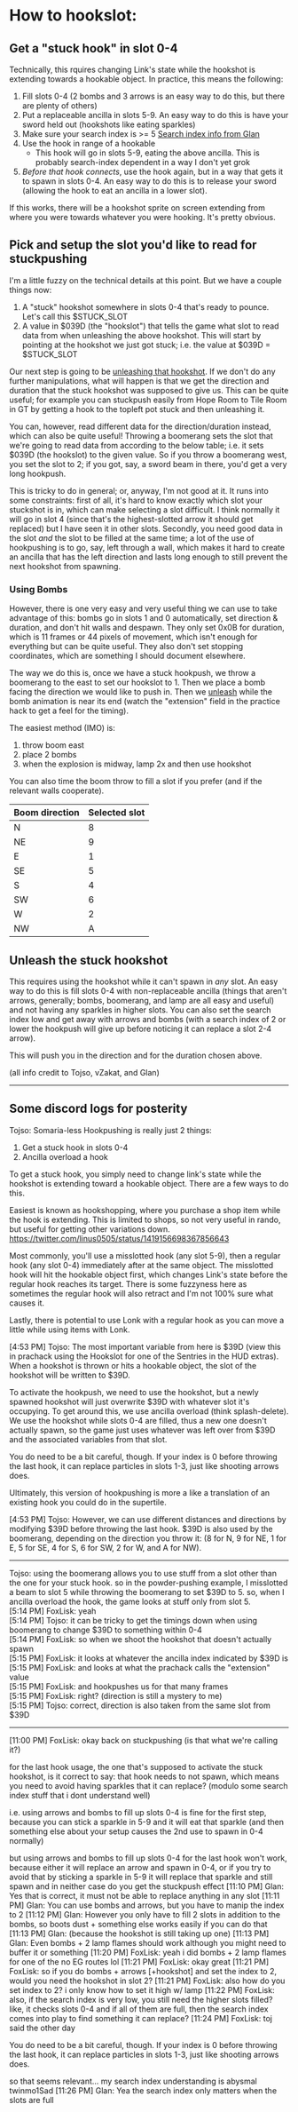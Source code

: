 # How to hookslot:

## Get a "stuck hook" in slot 0-4

Technically, this rquires changing Link's state while the hookshot is extending towards a hookable object. In practice, this means the following:

1. Fill slots 0-4 (2 bombs and 3 arrows is an easy way to do this, but there are plenty of others)
1. Put a replaceable ancilla in slots 5-9. An easy way to do this is have your sword held out (hookshots like eating sparkles)
1. Make sure your search index is >= 5
   [Search index info from Glan](search_index.md)
1. Use the hook in range of a hookable
   * This hook will go in slots 5-9, eating the above ancilla. This is probably search-index dependent in a way I don't yet grok
1. _Before that hook connects_, use the hook again, but in a way that gets it to spawn in slots 0-4. An easy way to do this is to release your sword (allowing the hook to eat an ancilla in a lower slot).

If this works, there will be a hookshot sprite on screen extending from where you were towards whatever you were hooking. It's pretty obvious.

## Pick and setup the slot you'd like to read for stuckpushing

I'm a little fuzzy on the technical details at this point. But we have a couple things now:

1. A "stuck" hookshot somewhere in slots 0-4 that's ready to pounce. Let's call this $STUCK_SLOT
1. A value in $039D (the "hookslot") that tells the game what slot to read data from when unleashing the above hookshot. This will start by pointing at the hookshot we just got stuck; i.e. the value at $039D = $STUCK_SLOT

Our next step is going to be [unleashing that hookshot](#unleash-the-stuck-hookshot). If we don't do any further manipulations, what will happen is that we get the direction and duration that the stuck hookshot was supposed to give us. This can be quite useful; for example you can stuckpush easily from Hope Room to Tile Room in GT by getting a hook to the topleft pot stuck and then unleashing it.

You can, however, read different data for the direction/duration instead, which can also be quite useful! Throwing a boomerang sets the slot that we're going to read data from according to the below table; i.e. it sets $039D (the hookslot) to the given value. So if you throw a boomerang west, you set the slot to 2; if you got, say, a sword beam in there, you'd get a very long hookpush.

This is tricky to do in general; or, anyway, I'm not good at it. It runs into some constraints: first of all, it's hard to know exactly which slot your stuckshot is in, which can make selecting a slot difficult. I think normally it will go in slot 4 (since that's the highest-slotted arrow it should get replaced) but I have seen it in other slots. Secondly, you need good data in the slot *and* the slot to be filled at the same time; a lot of the use of hookpushing is to go, say, left through a wall, which makes it hard to create an ancilla that has the left direction and lasts long enough to still prevent the next hookshot from spawning.

### Using Bombs

However, there is one very easy and very useful thing we can use to take advantage of this: bombs go in slots 1 and 0 automatically, set direction & duration, and don't hit walls and despawn. They only set 0x0B for duration, which is 11 frames or 44 pixels of movement, which isn't enough for everything but can be quite useful. They also don't set stopping coordinates, which are something I should document elsewhere.

The way we do this is, once we have a stuck hookpush, we throw a boomerang to the east to set our hookslot to 1. Then we place a bomb facing the direction we would like to push in. Then we [unleash](#unleash-the-stuck-hookshot) while the bomb animation is near its end (watch the "extension" field in the practice hack to get a feel for the timing).

The easiest method (IMO) is:

1. throw boom east
2. place 2 bombs
3. when the explosion is midway, lamp 2x and then use hookshot

You can also time the boom throw to fill a slot if you prefer (and if the relevant walls cooperate).


| Boom direction | Selected slot |
| -------------- | ------------- |
| N              |  8            |
| NE             |  9            |
| E              |  1            |
| SE             |  5            |
| S              |  4            |
| SW             |  6            |
| W              |  2            |
| NW             |  A            |

## Unleash the stuck hookshot

This requires using the hookshot while it can't spawn in *any* slot. An easy way to do this is fill slots 0-4 with non-replaceable ancilla (things that aren't arrows, generally; bombs, boomerang, and lamp are all easy and useful) and not having any sparkles in higher slots. You can also set the search index low and get away with arrows and bombs (with a search index of 2 or lower the hookpush will give up before noticing it can replace a slot 2-4 arrow).

This will push you in the direction and for the duration chosen above.


(all info credit to Tojso, vZakat, and Glan)

-----

## Some discord logs for posterity

Tojso: Somaria-less Hookpushing is really just 2 things:

1) Get a stuck hook in slots 0-4
2) Ancilla overload a hook

To get a stuck hook, you simply need to change link's state while the hookshot is extending toward a hookable object. There are a few ways to do this.

Easiest is known as hookshopping, where you purchase a shop item while the hook is extending. This is limited to shops, so not very useful in rando, but useful for getting other variations down. https://twitter.com/linus0505/status/1419156698367856643

Most commonly, you'll use a misslotted hook (any slot 5-9), then a regular hook (any slot 0-4) immediately after at the same object. The misslotted hook will hit the hookable object first, which changes Link's state before the regular hook reaches its target. There is some fuzzyness here as sometimes the regular hook will also retract and I'm not 100% sure what causes it.

Lastly, there is potential to use Lonk with a regular hook as you can move a little while using items with Lonk.

[4:53 PM] Tojso: The most important variable from here is $39D (view this in prachack using the Hookslot for one of the Sentries in the HUD extras). When a hookshot is thrown or hits a hookable object, the slot of the hookshot will be written to $39D. 

To activate the hookpush, we need to use the hookshot, but a newly spawned hookshot will just overwrite $39D with whatever slot it's occupying. To get around this, we use ancilla overload (think splash-delete). We use the hookshot while slots 0-4 are filled, thus a new one doesn't actually spawn, so the game just uses whatever was left over from $39D and the associated variables from that slot.

You do need to be a bit careful, though. If your index is 0 before throwing the last hook, it can replace particles in slots 1-3, just like shooting arrows does.

Ultimately, this version of hookpushing is more a like a translation of an existing hook you could do in the supertile.

[4:53 PM] Tojso: However, we can use different distances and directions by modifying $39D before throwing the last hook. $39D is also used by the boomerang, depending on the direction you throw it: (8 for N, 9 for NE, 1 for E, 5 for SE, 4 for S, 6 for SW, 2 for W, and A for NW).


---

 Tojso: using the boomerang allows you to use stuff from a slot other than the one for your stuck hook. so in the powder-pushing example, I misslotted a beam to slot 5 while throwing the boomerang to set $39D to 5. so, when I ancilla overload the hook, the game looks at stuff only from slot 5.  
[5:14 PM] FoxLisk: yeah  
[5:14 PM] Tojso: it can be tricky to get the timings down when using boomerang to change $39D to something within 0-4  
[5:14 PM] FoxLisk: so when we shoot the hookshot that doesn't actually spawn  
[5:15 PM] FoxLisk: it looks at whatever the ancilla index indicated by $39D is  
[5:15 PM] FoxLisk: and looks at what the prachack calls the "extension" value  
[5:15 PM] FoxLisk: and hookpushes us for that many frames  
[5:15 PM] FoxLisk: right? (direction is still a mystery to me)  
[5:15 PM] Tojso: correct, direction is also taken from the same slot from $39D  

---

[11:00 PM] FoxLisk: okay back on stuckpushing (is that what we're calling it?)

for the last hook usage, the one that's supposed to activate the stuck hookshot, is it correct to say: that hook needs to not spawn, which means you need to avoid having sparkles that it can replace? (modulo some search index stuff that i dont understand well)

i.e. using arrows and bombs to fill up slots 0-4 is fine for the first step, because you can stick a sparkle in 5-9 and it will eat that sparkle (and then something else about your setup causes the 2nd use to spawn in 0-4 normally)

but using arrows and bombs to fill up slots 0-4 for the last hook won't work, because either it will replace an arrow and spawn in 0-4, or if you try to avoid that by sticking a sparkle in 5-9 it will replace that sparkle and still spawn and in neither case do you get the stuckpush effect
[11:10 PM] Glan: Yes that is correct, it must not be able to replace anything in any slot
[11:11 PM] Glan: You can use bombs and arrows, but you have to manip the index to 2
[11:12 PM] Glan: However you only have to fill 2 slots in addition to the bombs, so boots dust + something else works easily if you can do that
[11:13 PM] Glan: (because the hookshot is still taking up one)
[11:13 PM] Glan: Even bombs + 2 lamp flames should work although you might need to buffer it or something
[11:20 PM] FoxLisk: yeah i did bombs + 2 lamp flames for one of the no EG routes lol
[11:21 PM] FoxLisk: okay great
[11:21 PM] FoxLisk: so if you do bombs + arrows [+hookshot] and set the index to 2, would you need the hookshot in slot 2?
[11:21 PM] FoxLisk: also how do you set index to 2? i only know how to set it high w/ lamp
[11:22 PM] FoxLisk: also, if the search index is very low, you still need the higher slots filled? like, it checks slots 0-4 and if all of them are full, then the search index comes into play to find something it can replace?
[11:24 PM] FoxLisk: toj said the other day 

You do need to be a bit careful, though. If your index is 0 before throwing the last hook, it can replace particles in slots 1-3, just like shooting arrows does.

so that seems relevant... my search index understanding is abysmal twinmo1Sad
[11:26 PM] Glan: Yea the search index only matters when the slots are full
